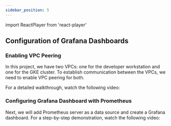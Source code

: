 ```yaml
---
sidebar_position: 5
---
```

import ReactPlayer from 'react-player'

## Configuration of Grafana Dashboards


### Enabling VPC Peering

In this project, we have two VPCs: one for the developer workstation and one for the GKE cluster. To establish communication between the VPCs, we need to enable VPC peering for both.

For a detailed walkthrough, watch the following video:

<div className="video__wrapper">
    <ReactPlayer className="video__player" controls height="100%" url="/vpcpeering.mov" width="100%" alt="Video: Enabling VPC Peering" />
</div>


### Configuring Grafana Dashboard with Prometheus

Next, we will add Prometheus server as a data source and create a Grafana dashboard.
 For a step-by-step demonstration, watch the following video:


<div className="video__wrapper">
    <ReactPlayer className="video__player" controls height="100%" url="/graf.m4v" width="100%"  />
</div>

